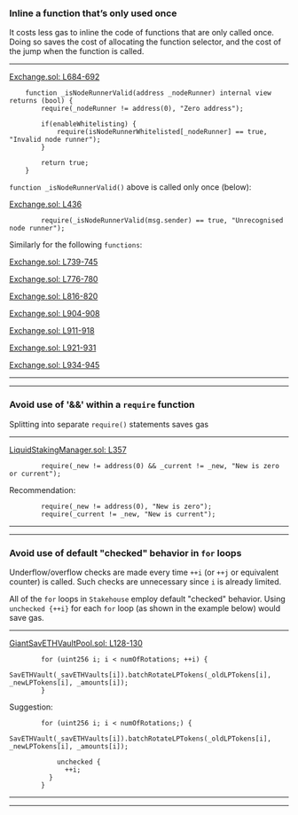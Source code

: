 ### Inline a function that’s only used once
It costs less gas to inline the code of functions that are only called once. Doing so saves the cost of allocating the function selector, and the cost of the jump when the function is called.
___
[Exchange.sol: L684-692](https://github.com/code-423n4/2022-11-stakehouse/blob/4b6828e9c807f2f7c569e6d721ca1289f7cf7112/contracts/liquid-staking/LiquidStakingManager.sol#L684-L692)
```solidity
    function _isNodeRunnerValid(address _nodeRunner) internal view returns (bool) {
        require(_nodeRunner != address(0), "Zero address");

        if(enableWhitelisting) {
            require(isNodeRunnerWhitelisted[_nodeRunner] == true, "Invalid node runner");
        }

        return true;
    }
```
`function _isNodeRunnerValid()` above is called only once (below):

[Exchange.sol: L436](https://github.com/code-423n4/2022-11-stakehouse/blob/4b6828e9c807f2f7c569e6d721ca1289f7cf7112/contracts/liquid-staking/LiquidStakingManager.sol#L436)
```solidity
        require(_isNodeRunnerValid(msg.sender) == true, "Unrecognised node runner");
```

Similarly for the following `functions`:

[Exchange.sol: L739-745](https://github.com/code-423n4/2022-11-stakehouse/blob/4b6828e9c807f2f7c569e6d721ca1289f7cf7112/contracts/liquid-staking/LiquidStakingManager.sol#L739-L745)

[Exchange.sol: L776-780](https://github.com/code-423n4/2022-11-stakehouse/blob/4b6828e9c807f2f7c569e6d721ca1289f7cf7112/contracts/liquid-staking/LiquidStakingManager.sol#L776-L780)

[Exchange.sol: L816-820](https://github.com/code-423n4/2022-11-stakehouse/blob/4b6828e9c807f2f7c569e6d721ca1289f7cf7112/contracts/liquid-staking/LiquidStakingManager.sol#L816-L820)

[Exchange.sol: L904-908](https://github.com/code-423n4/2022-11-stakehouse/blob/4b6828e9c807f2f7c569e6d721ca1289f7cf7112/contracts/liquid-staking/LiquidStakingManager.sol#L904-L908)

[Exchange.sol: L911-918](https://github.com/code-423n4/2022-11-stakehouse/blob/4b6828e9c807f2f7c569e6d721ca1289f7cf7112/contracts/liquid-staking/LiquidStakingManager.sol#L911-L918)

[Exchange.sol: L921-931](https://github.com/code-423n4/2022-11-stakehouse/blob/4b6828e9c807f2f7c569e6d721ca1289f7cf7112/contracts/liquid-staking/LiquidStakingManager.sol#L921-L931)

[Exchange.sol: L934-945](https://github.com/code-423n4/2022-11-stakehouse/blob/4b6828e9c807f2f7c569e6d721ca1289f7cf7112/contracts/liquid-staking/LiquidStakingManager.sol#L934-L945)
___
___


### Avoid use of '&&' within a `require` function
Splitting into separate `require()` statements saves gas
___
[LiquidStakingManager.sol: L357](https://github.com/code-423n4/2022-11-stakehouse/blob/4b6828e9c807f2f7c569e6d721ca1289f7cf7112/contracts/liquid-staking/LiquidStakingManager.sol#L357)
```solidity
        require(_new != address(0) && _current != _new, "New is zero or current");
```
Recommendation:
```solidity
        require(_new != address(0), "New is zero");
        require(_current != _new, "New is current");
```
___
___


### Avoid use of default "checked" behavior in `for` loops
Underflow/overflow checks are made every time `++i` (or `++j` or equivalent counter) is called. Such checks are unnecessary since `i` is already limited. 

All of the `for` loops in `Stakehouse` employ default "checked" behavior. Using `unchecked {++i}` for each `for` loop (as shown in the example below) would save gas.
___
[GiantSavETHVaultPool.sol: L128-130](https://github.com/code-423n4/2022-11-stakehouse/blob/4b6828e9c807f2f7c569e6d721ca1289f7cf7112/contracts/liquid-staking/GiantSavETHVaultPool.sol#L128-L130)
```solidity
        for (uint256 i; i < numOfRotations; ++i) {
            SavETHVault(_savETHVaults[i]).batchRotateLPTokens(_oldLPTokens[i], _newLPTokens[i], _amounts[i]);
        }
```
Suggestion:
```solidity
        for (uint256 i; i < numOfRotations;) {
            SavETHVault(_savETHVaults[i]).batchRotateLPTokens(_oldLPTokens[i], _newLPTokens[i], _amounts[i]);

            unchecked {
              ++i;
          }
        }
```
___
___
